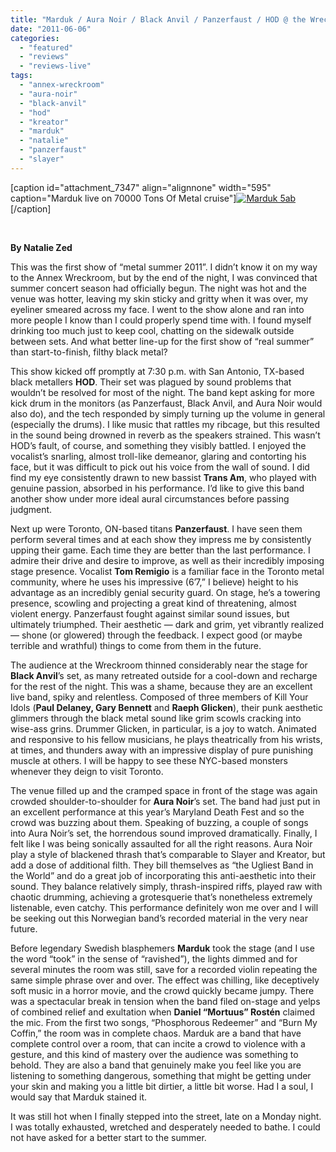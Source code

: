 ```yaml
---
title: "Marduk / Aura Noir / Black Anvil / Panzerfaust / HOD @ the Wreckroom, Toronto ON, May 30, 2011"
date: "2011-06-06"
categories: 
  - "featured"
  - "reviews"
  - "reviews-live"
tags: 
  - "annex-wreckroom"
  - "aura-noir"
  - "black-anvil"
  - "hod"
  - "kreator"
  - "marduk"
  - "natalie"
  - "panzerfaust"
  - "slayer"
---
```


\[caption id="attachment\_7347" align="alignnone" width="595" caption="Marduk live on 70000 Tons Of Metal cruise"\][![](http://www.hellbound.ca/wp-content/uploads/2011/02/Marduk-5ab.jpg "Marduk 5ab")](http://www.hellbound.ca/wp-content/uploads/2011/02/Marduk-5ab.jpg)\[/caption\]

 

**By Natalie Zed**

This was the first show of “metal summer 2011”. I didn’t know it on my way to the Annex Wreckroom, but by the end of the night, I was convinced that summer concert season had officially begun. The night was hot and the venue was hotter, leaving my skin sticky and gritty when it was over, my eyeliner smeared across my face. I went to the show alone and ran into more people I know than I could properly spend time with. I found myself drinking too much just to keep cool, chatting on the sidewalk outside between sets. And what better line-up for the first show of “real summer” than start-to-finish, filthy black metal?

This show kicked off promptly at 7:30 p.m. with San Antonio, TX-based black metallers **HOD**. Their set was plagued by sound problems that wouldn’t be resolved for most of the night. The band kept asking for more kick drum in the monitors (as Panzerfaust, Black Anvil, and Aura Noir would also do), and the tech responded by simply turning up the volume in general (especially the drums). I like music that rattles my ribcage, but this resulted in the sound being drowned in reverb as the speakers strained. This wasn’t HOD’s fault, of course, and something they visibly battled. I enjoyed the vocalist’s snarling, almost troll-like demeanor, glaring and contorting his face, but it was difficult to pick out his voice from the wall of sound. I did find my eye consistently drawn to new bassist **Trans Am**, who played with genuine passion, absorbed in his performance. I’d like to give this band another show under more ideal aural circumstances before passing judgment.

Next up were Toronto, ON-based titans **Panzerfaust**. I have seen them perform several times and at each show they impress me by consistently upping their game. Each time they are better than the last performance. I admire their drive and desire to improve, as well as their incredibly imposing stage presence. Vocalist **Tom Remigio** is a familiar face in the Toronto metal community, where he uses his impressive (6’7,” I believe) height to his advantage as an incredibly genial security guard. On stage, he’s a towering presence, scowling and projecting a great kind of threatening, almost violent energy. Panzerfaust fought against similar sound issues, but ultimately triumphed. Their aesthetic — dark and grim, yet vibrantly realized — shone (or glowered) through the feedback. I expect good (or maybe terrible and wrathful) things to come from them in the future.

The audience at the Wreckroom thinned considerably near the stage for **Black Anvil**’s set, as many retreated outside for a cool-down and recharge for the rest of the night. This was a shame, because they are an excellent live band, spiky and relentless. Composed of three members of Kill Your Idols (**Paul Delaney, Gary Bennett** and **Raeph Glicken**), their punk aesthetic glimmers through the black metal sound like grim scowls cracking into wise-ass grins. Drummer Glicken, in particular, is a joy to watch. Animated and responsive to his fellow musicians, he plays theatrically from his wrists, at times, and thunders away with an impressive display of pure punishing muscle at others. I will be happy to see these NYC-based monsters whenever they deign to visit Toronto.

The venue filled up and the cramped space in front of the stage was again crowded shoulder-to-shoulder for **Aura Noir**’s set. The band had just put in an excellent performance at this year’s Maryland Death Fest and so the crowd was buzzing about them. Speaking of buzzing, a couple of songs into Aura Noir’s set, the horrendous sound improved dramatically. Finally, I felt like I was being sonically assaulted for all the right reasons. Aura Noir play a style of blackened thrash that’s comparable to Slayer and Kreator, but add a dose of additional filth. They bill themselves as “the Ugliest Band in the World” and do a great job of incorporating this anti-aesthetic into their sound. They balance relatively simply, thrash-inspired riffs, played raw with chaotic drumming, achieving a grotesquerie that’s nonetheless extremely listenable, even catchy. This performance definitely won me over and I will be seeking out this Norwegian band’s recorded material in the very near future.

Before legendary Swedish blasphemers **Marduk** took the stage (and I use the word “took” in the sense of “ravished”), the lights dimmed and for several minutes the room was still, save for a recorded violin repeating the same simple phrase over and over. The effect was chilling, like deceptively soft music in a horror movie, and the crowd quickly became jumpy. There was a spectacular break in tension when the band filed on-stage and yelps of combined relief and exultation when **Daniel “Mortuus” Rostén** claimed the mic. From the first two songs, “Phosphorous Redeemer” and “Burn My Coffin,” the room was in complete chaos. Marduk are a band that have complete control over a room, that can incite a crowd to violence with a gesture, and this kind of mastery over the audience was something to behold. They are also a band that genuinely make you feel like you are listening to something dangerous, something that might be getting under your skin and making you a little bit dirtier, a little bit worse. Had I a soul, I would say that Marduk stained it.

It was still hot when I finally stepped into the street, late on a Monday night. I was totally exhausted, wretched and desperately needed to bathe. I could not have asked for a better start to the summer.
